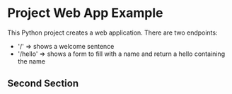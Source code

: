 # Project Web App Example

This Python project creates a web application. There are two endpoints:
- '/' => shows a welcome sentence
- '/hello' => shows a form to fill with a name and return a hello containing the name

## Second Section
